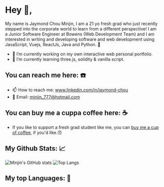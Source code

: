 # Hey 👋,
My name is Jaymond Chou Minjin, I am a 21 yo fresh grad who just recently stepped into the corporate world to learn from a different perspective! I am a Junior Software Engineer at Bowens (Web Development Team) and I am interested in writing and developing software and web development using JavaScript, Vuejs, ReactJs, Java and Python. 🚀

- 🔭 I’m currently working on my own interactive web personal portfolio.
- 🌱 I’m currently learning three.js, solidity & vanilla script.

## You can reach me here: ☎️ 
- 📫 How to reach me: www.linkedin.com/in/jaymond-chou
- 📧 Email: minjin_777@hotmail.com

## You can buy me a cuppa coffee here: ☕ 
- If you like to support a fresh grad student like me, you can [buy me a cup of coffee](https://www.buymeacoffee.com/minjin777z), if you'd like.😙

## My Github Stats: 📈
![Minjin's GitHub stats](https://github-readme-stats.vercel.app/api?username=kuntakinte777&show_icons=true&theme=apprentice)
![Top Langs](https://github-readme-stats.vercel.app/api/top-langs/?username=kuntakinte777&layout=compact)

## My top Languages: 🥇



